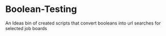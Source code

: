 # Boolean-Testing
 An Ideas bin of created scripts that convert booleans into url searches for selected job boards
